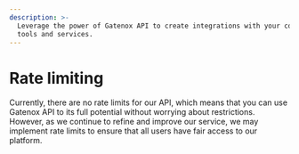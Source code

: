 ```yaml
---
description: >-
  Leverage the power of Gatenox API to create integrations with your company's
  tools and services.
---
```


# Rate limiting

Currently, there are no rate limits for our API, which means that you can use Gatenox API to its full potential without worrying about restrictions. However, as we continue to refine and improve our service, we may implement rate limits to ensure that all users have fair access to our platform.
